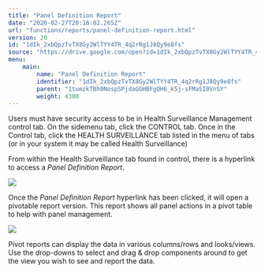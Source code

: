 ```yaml
---
title: "Panel Definition Report"
date: "2020-02-27T20:16:02.265Z"
url: "functions/reports/panel-definition-report.html"
version: 20
id: "1dIk_2xbQpzTvTX8Gy2WlTYY4TR_4q2rRg1J8Qy9e8fs"
source: "https://drive.google.com/open?id=1dIk_2xbQpzTvTX8Gy2WlTYY4TR_4q2rRg1J8Qy9e8fs"
menu:
    main:
        name: "Panel Definition Report"
        identifier: "1dIk_2xbQpzTvTX8Gy2WlTYY4TR_4q2rRg1J8Qy9e8fs"
        parent: "1tumzkTBh0NospSPjdaGGHBFgQH6_k5j-sFMaSI0VnSY"
        weight: 4300
---
```

Users must have security access to be in Health Surveillance Management control tab. On the sidemenu tab, click the CONTROL tab. Once in the Control tab, click the HEALTH SURVEILLANCE tab listed in the menu of tabs (or in your system it may be called Health Surveillance)

From within the Health Surveillance tab found in control, there is a hyperlink to access a *Panel Definition Report*.

![](panel-definition-report.images/image1.png)

Once the *Panel Definition Report* hyperlink has been clicked, it will open a pivotable report version. This report shows all panel actions in a pivot table to help with panel management.

![](panel-definition-report.images/image2.png)

Pivot reports can display the data in various columns/rows and looks/views. Use the drop-downs to select and drag & drop components around to get the view you wish to see and report the data.


